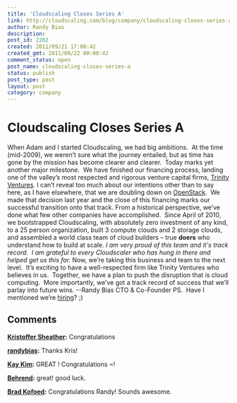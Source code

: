 ```yaml
---
title: 'Cloudscaling Closes Series A'
link: http://cloudscaling.com/blog/company/cloudscaling-closes-series-a/
author: Randy Bias
description: 
post_id: 2202
created: 2011/09/21 17:00:42
created_gmt: 2011/09/22 00:00:42
comment_status: open
post_name: cloudscaling-closes-series-a
status: publish
post_type: post
layout: post
category: company
---
```


# Cloudscaling Closes Series A

When Adam and I started Cloudscaling, we had big ambitions.  At the time (mid-2009), we weren’t sure what the journey entailed, but as time has gone by the mission has become clearer and clearer.  Today marks yet another major milestone.  We have finished our financing process, landing one of the valley’s most respected and rigorous venture capital firms, [Trinity Ventures](http://trinityventures.com/). I can’t reveal too much about our intentions other than to say here, as I have elsewhere, that we are doubling down on [OpenStack](http://openstack.org).  We made that decision last year and the close of this financing marks our successful transition onto that track. From a historical perspective, we’ve done what few other companies have accomplished.  Since April of 2010, we bootstrapped Cloudscaling, with absolutely zero investment of any kind, to a 25 person organization, built 3 compute clouds and 2 storage clouds, and assembled a world class team of cloud builders – true **doers** who understand how to build at scale. _I am very proud of this team and it's track record.  I am grateful to every Cloudscaler who has hung in there and helped get us this far._ Now, we’re taking this business and team to the next level.  It’s exciting to have a well-respected firm like Trinity Ventures who believes in us.  Together, we have a plan to push the disruption that is cloud computing.  More importantly, we’ve got a track record of success that we’ll parlay into future wins. \--Randy Bias CTO & Co-Founder PS.  Have I mentioned we’re [hiring](/company/careers.html)? ;)

## Comments

**[Kristoffer Sheather](#3066 "2011-09-21 17:02:00"):** Congratulations

**[randybias](#3067 "2011-09-21 17:04:00"):** Thanks Kris!

**[Kay Kim](#3068 "2011-09-21 17:36:00"):** GREAT ! Congratulations ~!

**[Behrend](#3069 "2011-09-22 08:06:00"):** great! good luck.

**[Brad Kofoed](#3070 "2011-09-22 10:52:00"):** Congratulations Randy! Sounds awesome.

